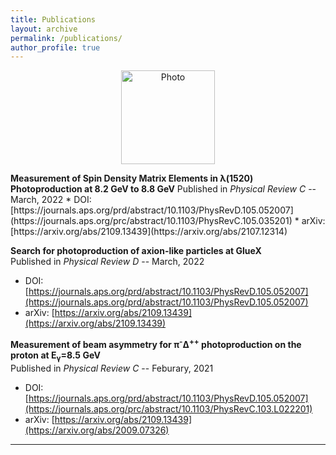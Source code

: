 ```yaml
---
title: Publications
layout: archive
permalink: /publications/
author_profile: true
---
```


<p align="center">
  <img src="https://zabaldwin.github.io/files/GlueXLogo.pdf" alt="Photo" style="width: 150px;"/>   
</p>
<strong>Measurement of Spin Density Matrix Elements in &lambda;(1520) Photoproduction at 8.2 GeV to 8.8 GeV</strong>  
Published in <em> Physical Review C </em> -- March, 2022
  * DOI: [https://journals.aps.org/prd/abstract/10.1103/PhysRevD.105.052007](https://journals.aps.org/prc/abstract/10.1103/PhysRevC.105.035201)
  * arXiv: [https://arxiv.org/abs/2109.13439](https://arxiv.org/abs/2107.12314)
  
<strong>Search for photoproduction of axion-like particles at GlueX</strong>  
Published in <em> Physical Review D </em> -- March, 2022
  * DOI: [https://journals.aps.org/prd/abstract/10.1103/PhysRevD.105.052007](https://journals.aps.org/prd/abstract/10.1103/PhysRevD.105.052007)
  * arXiv: [https://arxiv.org/abs/2109.13439](https://arxiv.org/abs/2109.13439)

<strong>Measurement of beam asymmetry for &pi;<sup>-</sup>&Delta;<sup>++</sup> photoproduction on the proton at E<sub>&gamma;</sub>=8.5 GeV </strong>  
Published in <em> Physical Review C </em> -- Feburary, 2021
  * DOI: [https://journals.aps.org/prd/abstract/10.1103/PhysRevD.105.052007](https://journals.aps.org/prc/abstract/10.1103/PhysRevC.103.L022201)
  * arXiv: [https://arxiv.org/abs/2109.13439](https://arxiv.org/abs/2009.07326)

<hr>


